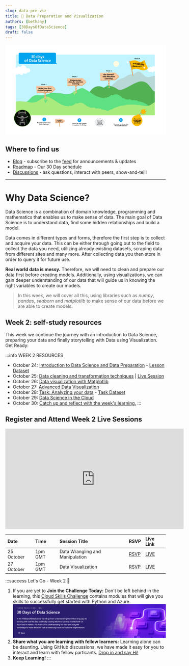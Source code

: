 ```yaml
---
slug: data-pre-viz
title: 🔎 Data Preparation and Visualization
authors: [bethany]
tags: [30DaysOfDataScience]
draft: false
---
```


<head>
  <meta name="twitter:url" content="https://microsoft.github.io/30daysof/docs/roadmaps/data-science" />
    <meta name="twitter:title" content="30DaysOfDataScience-  Data preparation and visualization." />
  <meta name="twitter:description" content="Our goal is to guide you through understanding data and using the knowledge to make decisions such as fraud detection, customer segmentation and product pricing." />
  <meta name="twitter:image" content="/img/twitter.png" />
  <meta name="twitter:card" content="summary_large_image" />
  <meta name="twitter:creator" content="@bethanyjep" />
  <meta name="twitter:site" content="@AzureAdvocates" /> 
  <link rel="canonical" href="https://aka.ms/http://aka.ms/30DaysDataScience" />
</head>

![header](img/roadmap.png)

## Where to find us

 * [Blog](/blog) - subscribe to the [feed](/blog/rss.xml) for announcements & updates
 * [Roadmap](/docs/roadmaps/data-science) - Our 30 Day schedule
 * [Discussions](https://aka.ms/30DS-Discuss) - ask questions, interact with peers, show-and-tell!

---

# Why Data Science?

Data Science is a combination of domain knowledge, programming and mathematics that enables us to make sense of data. The main goal of Data Science is to understand data, find some hidden relationships and build a model.

Data comes in different types and forms, therefore the first step is to collect and acquire your data. This can be either through going out to the field to collect the data you need, utilizing already existing datasets, scraping data from different sites and many more. After collecting data you then store in order to query it for future use.

**Real world data is messy.** Therefore, we will need to clean and prepare our data first before creating models. Additionally, using visualizations, we can gain deeper understanding of our data that will guide us in knowing the right variables to create our models.

> In this week, we will cover all this, using libraries such as *numpy*, *pandas*, *seaborn* and *matplotlib* to make sense of our data before we are able to create models.

## Week 2: self-study resources
This week we continue the journey with an introduction to Data Science, preparing your data and finally storytelling with Data using Visualization. Get Ready:

:::info WEEK 2 RESOURCES
* October 24: [Introduction to Data Science and Data Preparation](https://aka.ms/analyseData) - [Lesson Dataset](https://aka.ms/pumpkinsDataset )
* October 25: [Data cleaning and transformation techniques](https://learn.microsoft.com/en-us/training/modules/collect-manipulate-data-python-nasa/?WT.mc_id=cloudskillschallenge_75cb74c9-2fa0-4ec0-93cd-0a696314c362) | [Live Session](https://aka.ms/30DS-session3)
* October 26: [Data visualization with Matplotlib](https://aka.ms/manipulateData)
* October 27: [Advanced Data Visualization](https://microsoft.github.io/Data-Science-For-Beginners/#/3-Data-Visualization/README)
* October 28: [Task: Analyzing your data](https://microsoft.github.io/Data-Science-For-Beginners/#/4-Data-Science-Lifecycle/15-analyzing/README) - [Task Dataset](https://aka.ms/spamdataset)
* October 29: [Data Science in the Cloud](https://aka.ms/30DL-dscloud)
* October 30: [Catch up and reflect with the week's learning.](https://techcommunity.microsoft.com/t5/educator-developer-blog/setting-up-python-for-data-science-environments/ba-p/3557884?WT.mc_id=academic-76398-bethanycheum)
:::

## Register and Attend Week 2 Live Sessions
<iframe width="560" height="315" src="https://www.youtube.com/embed/w2cx9BEiq1U" title="YouTube video player" frameborder="0" allow="accelerometer; autoplay; clipboard-write; encrypted-media; gyroscope; picture-in-picture" allowfullscreen></iframe>

| Date | Time | Session Title | RSVP | Live Link |
|:---|:---|:---|:---| :---| 
|25 October | 1pm GMT | Data Wrangling and Manipulation | [RSVP](https://developer.microsoft.com/en-us/reactor/events/17359/?WT.mc_id=academic-78742-bethanycheum) | [LIVE](https://aka.ms/30DS-session3) |
|27 October | 1pm GMT | Data Visualization | [RSVP](https://developer.microsoft.com/en-us/reactor/events/17376/?WT.mc_id=academic-78742-bethanycheum) | [LIVE](https://aka.ms/30DS-session4) |

:::success  Let's Go - Week 2 🎉
1. If you are yet to **Join the Challenge Today:** Don't be left behind in the learning, this [Cloud Skills Challenge](https://aka.ms/30DS-challenge) contains modules that will give you skills to successfully get started with Python and Azure.
![Cloud Skills Challenge](img/CSC-30DS.png)
1. **Share what you are learning with fellow learners:** Learning alone can be daunting. Using GitHub discussions, we have made it easy for you to interact and learn with fellow particants. [Drop in and say Hi!](https://aka.ms/30DS-Discuss)  
1. **Keep Learning!**
:::
